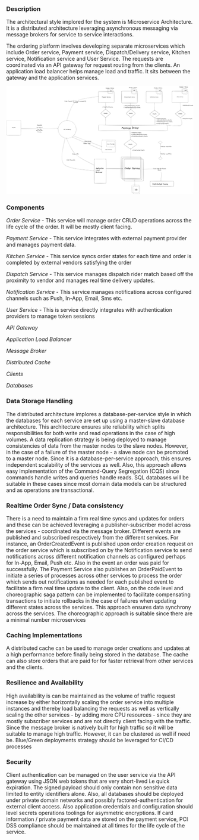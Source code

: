 ### Description
The architectural style implored for the  system is Microservice Architecture. It is a distributed architecture leveraging asynchronous messaging via message brokers for service to service interactions. 

The ordering platform involves developing separate microservices which include Order service, Payment service, Dispatch/Delivery service, Kitchen service,  Notification service and User Service. The requests are coordinated via an API gateway for request routing from the clients. An application load balancer helps manage load and traffic. It sits between the gateway and the application services.


![Architectural Diagram](foodcourt-sys-diagram.jpeg)

### Components

*Order Service* - This service will manage order CRUD operations across the life cycle of the order. It will be mostly client facing.

*Payment Service* - This service integrates with external payment provider and manages payment data. 

*Kitchen Service* - This service syncs order states for each time and order is completed by external vendors satisfying the order

*Dispatch Service* -  This service manages dispatch rider match based off the proximity to vendor and manages real time delivery updates.

*Notification Service* - This service manages notifications across configured channels such as Push, In-App, Email, Sms etc.

*User Service* - This is service directly integrates with authentication providers to manage token sessions

*API Gateway*

*Application Load Balancer*

*Message Broker*

*Distributed Cache*

*Clients*

*Databases*

 
### Data Storage Handling
 The distributed architecture implores  a database-per-service style in which the databases for each service are set up using a master-slave database architecture. This architecture ensures site reliability which splits responsibilities for both write and read operations in the case of high volumes. A data replication strategy is being deployed to manage consistencies of data from the master nodes to the slave nodes. However, in the case of a failure of the master node - a slave node can be promoted to a master node. Since it is a database-per-service approach, this ensures independent scalability of the services as well. Also, this approach allows easy implementation of the Command-Query Segregation (CQS) since commands handle writes and queries handle reads. SQL databases will be suitable in these cases since most domain data models can be structured and as operations are transactional.


### Realtime Order Sync / Data consistency
There is a need to maintain a firm real time syncs and updates for orders and these can be achieved leveraging a publisher-subscriber model across the services - coordinated via the message broker.  Different events are published and subscribed respectively from the different services. For instance, an OrderCreatedEvent is published upon order creation request on the order service which is subscribed on by the Notification service to send notifications across different notification channels as configured perhaps for In-App, Email, Push etc. Also in the event an order was paid for successfully. The Payment Service also publishes an OrderPaidEvent to initiate a series of processes across other services to process the order which sends out notifications as needed for each published event to facilitate a firm real time update to the client. Also, on the code level and choreographic saga pattern can be implemented to facilitate compensating transactions to initiate rollbacks in the case of failures when updating different states across the services. This approach ensures data synchrony across the services. The choreographic approach is suitable since there are a minimal number microservices 


### Caching Implementations
A distributed cache can be used to manage order creations and updates at a high performance before finally being stored in the database. The cache can also store orders that are paid for for faster retrieval from other services and the clients. 

### Resilience and Availability
 High availability is can be maintained as the volume of traffic request increase by either horizontally scaling the order service into multiple instances and thereby load balancing the requests as well as vertically scaling the other services - by adding more CPU resources - since they are mostly subscriber services and are not directly client facing with the traffic. Since the message broker is natively built for high traffic so it will be suitable to manage high traffic. However, it can be clustered as well if need be. Blue/Green deployments strategy should be leveraged for CI/CD processes

### Security
Client authentication can be managed on the user service via the API gateway using JSON web tokens that are very short-lived i.e quick expiration. The signed payload should only contain non sensitive data limited to entity identifiers alone. Also, all databases should be deployed under private domain networks and possibly factored-authentication for external client access. Also application credentials and configuration should level secrets operations toolings for asymmetric encryptions. If card information / private payment data are stored on the payment service, PCI DSS compliance should be maintained at all times for the life cycle of the service.
